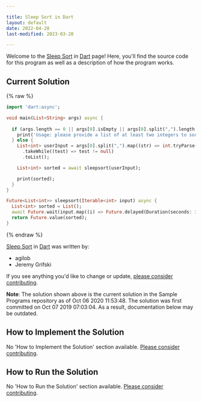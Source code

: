 ```yaml
---

title: Sleep Sort in Dart
layout: default
date: 2022-04-28
last-modified: 2023-03-20

---
```


Welcome to the [Sleep Sort](https://sampleprograms.io/projects/sleep-sort) in [Dart](https://sampleprograms.io/languages/dart) page! Here, you'll find the source code for this program as well as a description of how the program works.

## Current Solution

{% raw %}

```dart
import 'dart:async';

void main(List<String> args) async {
  
  if (args.length == 0 || args[0].isEmpty || args[0].split(",").length == 1) {
    print('Usage: please provide a list of at least two integers to sort in the format "1, 2, 3, 4, 5"');
  } else {
    List<int> userInput = args[0].split(",").map((str) => int.tryParse(str))
      .takeWhile((test) => test != null)
      .toList();

    List<int> sorted = await sleepsort(userInput);

    print(sorted);
  }
}

Future<List<int>> sleepsort(Iterable<int> input) async {
  List<int> sorted = List();
  await Future.wait(input.map((i) => Future.delayed(Duration(seconds: i), () => sorted.add(i))));
  return Future.value(sorted);
}
```

{% endraw %}

[Sleep Sort](https://sampleprograms.io/projects/sleep-sort) in [Dart](https://sampleprograms.io/languages/dart) was written by:

- agilob
- Jeremy Grifski

If you see anything you'd like to change or update, [please consider contributing](https://github.com/TheRenegadeCoder/sample-programs).

**Note**: The solution shown above is the current solution in the Sample Programs repository as of Oct 06 2020 11:53:48. The solution was first committed on Oct 07 2019 07:03:04. As a result, documentation below may be outdated.

## How to Implement the Solution

No 'How to Implement the Solution' section available. [Please consider contributing](https://github.com/TheRenegadeCoder/sample-programs-website).

## How to Run the Solution

No 'How to Run the Solution' section available. [Please consider contributing](https://github.com/TheRenegadeCoder/sample-programs-website).